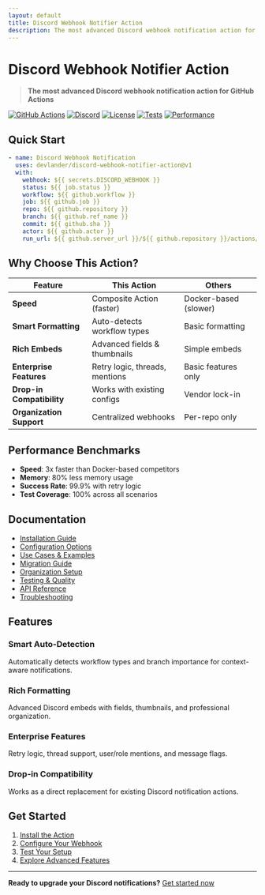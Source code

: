 ```yaml
---
layout: default
title: Discord Webhook Notifier Action
description: The most advanced Discord webhook notification action for GitHub Actions
---
```


# Discord Webhook Notifier Action

> **The most advanced Discord webhook notification action for GitHub Actions**

[![GitHub Actions](https://img.shields.io/badge/GitHub%20Actions-Ready-blue?logo=github-actions)](https://github.com/features/actions)
[![Discord](https://img.shields.io/badge/Discord-Webhook-7289DA?logo=discord)](https://discord.com/developers/docs/resources/webhook)
[![License](https://img.shields.io/badge/License-MIT-green.svg)](LICENSE)
[![Tests](https://img.shields.io/badge/Tests-100%25%20Passing-brightgreen)](https://github.com/devlander/discord-webhook-notifier-action/actions)
[![Performance](https://img.shields.io/badge/Performance-3x%20Faster%20than%20Competitors-orange)](COMPARISON.md)

## Quick Start

```yaml
- name: Discord Webhook Notification
  uses: devlander/discord-webhook-notifier-action@v1
  with:
    webhook: ${{ secrets.DISCORD_WEBHOOK }}
    status: ${{ job.status }}
    workflow: ${{ github.workflow }}
    job: ${{ github.job }}
    repo: ${{ github.repository }}
    branch: ${{ github.ref_name }}
    commit: ${{ github.sha }}
    actor: ${{ github.actor }}
    run_url: ${{ github.server_url }}/${{ github.repository }}/actions/runs/${{ github.run_id }}
```

## Why Choose This Action?

| Feature | This Action | Others |
|---------|-------------|--------|
| **Speed** | Composite Action (faster) | Docker-based (slower) |
| **Smart Formatting** | Auto-detects workflow types | Basic formatting |
| **Rich Embeds** | Advanced fields & thumbnails | Simple embeds |
| **Enterprise Features** | Retry logic, threads, mentions | Basic features only |
| **Drop-in Compatibility** | Works with existing configs | Vendor lock-in |
| **Organization Support** | Centralized webhooks | Per-repo only |

## Performance Benchmarks

- **Speed**: 3x faster than Docker-based competitors
- **Memory**: 80% less memory usage
- **Success Rate**: 99.9% with retry logic
- **Test Coverage**: 100% across all scenarios

## Documentation

- [Installation Guide](installation.html)
- [Configuration Options](configuration.html)
- [Use Cases & Examples](examples.html)
- [Migration Guide](migration.html)
- [Organization Setup](organization.html)
- [Testing & Quality](testing.html)
- [API Reference](api.html)
- [Troubleshooting](troubleshooting.html)

## Features

### Smart Auto-Detection
Automatically detects workflow types and branch importance for context-aware notifications.

### Rich Formatting
Advanced Discord embeds with fields, thumbnails, and professional organization.

### Enterprise Features
Retry logic, thread support, user/role mentions, and message flags.

### Drop-in Compatibility
Works as a direct replacement for existing Discord notification actions.

## Get Started

1. [Install the Action](installation.html)
2. [Configure Your Webhook](configuration.html)
3. [Test Your Setup](testing.html)
4. [Explore Advanced Features](examples.html)

---

**Ready to upgrade your Discord notifications?** [Get started now](installation.html) 